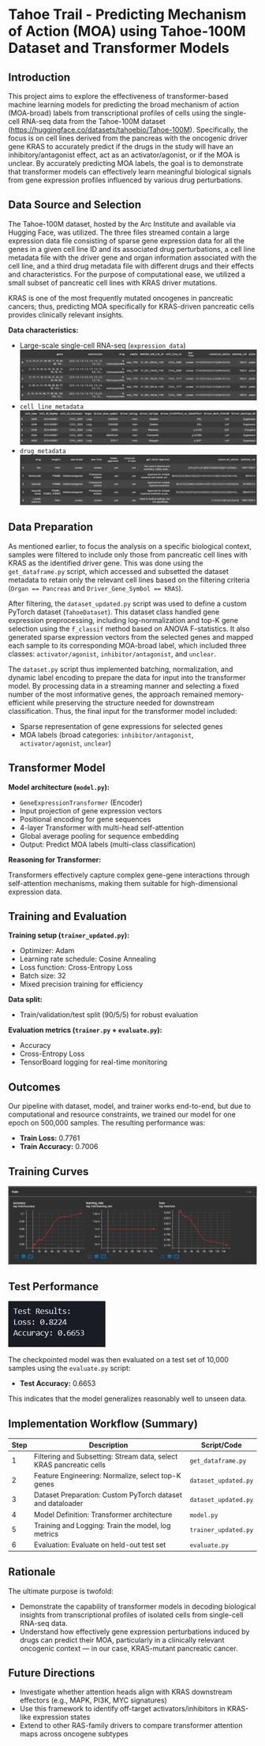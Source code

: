 # Tahoe Trail - Predicting Mechanism of Action (MOA) using Tahoe-100M Dataset and Transformer Models

## Introduction

This project aims to explore the effectiveness of transformer-based machine learning models for predicting the broad mechanism of action (MOA-broad) labels from transcriptional profiles of cells using the single-cell RNA-seq data from the Tahoe-100M dataset (https://huggingface.co/datasets/tahoebio/Tahoe-100M). Specifically, the focus is on cell lines derived from the pancreas with the oncogenic driver gene KRAS to accurately predict if the drugs in the study will have an inhibitory/antagonist effect, act as an activator/agonist, or if the MOA is unclear. By accurately predicting MOA labels, the goal is to demonstrate that transformer models can effectively learn meaningful biological signals from gene expression profiles influenced by various drug perturbations.

## Data Source and Selection

The Tahoe-100M dataset, hosted by the Arc Institute and available via Hugging Face, was utilized. The three files streamed contain a large expression data file consisting of sparse gene expression data for all the genes in a given cell line ID and its associated drug perturbations, a cell line metadata file with the driver gene and organ information associated with the cell line, and a third drug metadata file with different drugs and their effects and characteristics. For the purpose of computational ease, we utilized a small subset of pancreatic cell lines with KRAS driver mutations.

KRAS is one of the most frequently mutated oncogenes in pancreatic cancers; thus, predicting MOA specifically for KRAS-driven pancreatic cells provides clinically relevant insights.

**Data characteristics:**

- Large-scale single-cell RNA-seq (`expression_data`)
  ![Expression Data](./expression_data.png)
- `cell_line_metadata`
  ![Cell-line Metadata](./Cell_line_metadata.png)
- `drug_metadata`
  ![Drug Metadata](./drug_metadata.png)

## Data Preparation

As mentioned earlier, to focus the analysis on a specific biological context, samples were filtered to include only those from pancreatic cell lines with KRAS as the identified driver gene. This was done using the `get_dataframe.py` script, which accessed and subsetted the dataset metadata to retain only the relevant cell lines based on the filtering criteria (`Organ == Pancreas` and `Driver_Gene_Symbol == KRAS`).

After filtering, the `dataset_updated.py` script was used to define a custom PyTorch dataset (`TahoeDataset`). This dataset class handled gene expression preprocessing, including log-normalization and top-K gene selection using the `f_classif` method based on ANOVA F-statistics. It also generated sparse expression vectors from the selected genes and mapped each sample to its corresponding MOA-broad label, which included three classes: `activator/agonist`, `inhibitor/antagonist`, and `unclear`.

The `dataset.py` script thus implemented batching, normalization, and dynamic label encoding to prepare the data for input into the transformer model. By processing data in a streaming manner and selecting a fixed number of the most informative genes, the approach remained memory-efficient while preserving the structure needed for downstream classification. Thus, the final input for the transformer model included:

- Sparse representation of gene expressions for selected genes
- MOA labels (broad categories: `inhibitor/antagonist`, `activator/agonist`, `unclear`)

## Transformer Model

**Model architecture (`model.py`):**

- `GeneExpressionTransformer` (Encoder)
- Input projection of gene expression vectors
- Positional encoding for gene sequences
- 4-layer Transformer with multi-head self-attention
- Global average pooling for sequence embedding
- Output: Predict MOA labels (multi-class classification)

**Reasoning for Transformer:**

Transformers effectively capture complex gene-gene interactions through self-attention mechanisms, making them suitable for high-dimensional expression data.

## Training and Evaluation

**Training setup (`trainer_updated.py`):**

- Optimizer: Adam
- Learning rate schedule: Cosine Annealing
- Loss function: Cross-Entropy Loss
- Batch size: 32
- Mixed precision training for efficiency

**Data split:**

- Train/validation/test split (90/5/5) for robust evaluation

**Evaluation metrics (`trainer.py` + `evaluate.py`):**

- Accuracy
- Cross-Entropy Loss
- TensorBoard logging for real-time monitoring


## Outcomes

Our pipeline with dataset, model, and trainer works end-to-end, but due to computational and resource constraints, we trained our model for one epoch on 500,000 samples. The resulting performance was:

- **Train Loss:** 0.7761  
- **Train Accuracy:** 0.7006

## Training Curves
![Training Accuracy and Loss](./Train_accuracy_loss.png)

## Test Performance
![Test Accuracy and Loss](./Test_accuracy_loss.png)


The checkpointed model was then evaluated on a test set of 10,000 samples using the `evaluate.py` script:

- **Test Accuracy:** 0.6653

This indicates that the model generalizes reasonably well to unseen data.

## Implementation Workflow (Summary)

| Step | Description                                             | Script/Code         |
|------|---------------------------------------------------------|---------------------|
| 1    | Filtering and Subsetting: Stream data, select KRAS pancreatic cells | `get_dataframe.py`  |
| 2    | Feature Engineering: Normalize, select top-K genes      | `dataset_updated.py`|
| 3    | Dataset Preparation: Custom PyTorch dataset and dataloader | `dataset_updated.py`|
| 4    | Model Definition: Transformer architecture              | `model.py`          |
| 5    | Training and Logging: Train the model, log metrics      | `trainer_updated.py`|
| 6    | Evaluation: Evaluate on held-out test set               | `evaluate.py`       |

## Rationale

The ultimate purpose is twofold:

- Demonstrate the capability of transformer models in decoding biological insights from transcriptional profiles of isolated cells from single-cell RNA-seq data.
- Understand how effectively gene expression perturbations induced by drugs can predict their MOA, particularly in a clinically relevant oncogenic context — in our case, KRAS-mutant pancreatic cancer.

## Future Directions

- Investigate whether attention heads align with KRAS downstream effectors (e.g., MAPK, PI3K, MYC signatures)
- Use this framework to identify off-target activators/inhibitors in KRAS-like expression states
- Extend to other RAS-family drivers to compare transformer attention maps across oncogene subtypes
